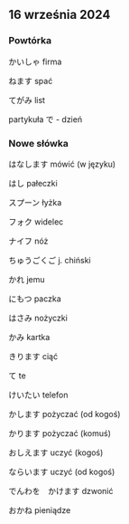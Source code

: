 ## 16 września 2024

### Powtórka

かいしゃ	firma

ねます	spać

てがみ	list

partykuła で - dzień

### Nowe słówka

はなします	mówić (w języku)

はし	pałeczki

スプーン	łyżka

フォク	widelec

ナイフ	nóż

ちゅうごくご	j. chiński

かれ	jemu

にもつ	paczka

はさみ	nożyczki

かみ	kartka

きります	ciąć

て	te

けいたい	telefon

かします	pożyczać (od kogoś)

かります	pożyczać (komuś)

おしえます	uczyć (kogoś)

ならいます	uczyć (od kogoś)

でんわを　かけます	dzwonić

おかね	pieniądze